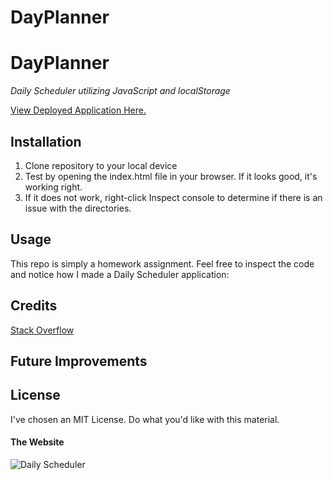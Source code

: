 # DayPlanner

# DayPlanner
*Daily Scheduler utilizing JavaScript and localStorage*

[View Deployed Application Here.](https://pythonidaer.github.io/DayPlanner/)

## Installation
1. Clone repository to your local device
2. Test by opening the index.html file in your browser. If it looks good, it's working right.
3. If it does not work, right-click Inspect console to determine if there is an issue with the directories.

## Usage
This repo is simply a homework assignment. Feel free to inspect the code and notice how I made a Daily Scheduler application:

  
## Credits
[Stack Overflow](https://stackoverflow.com/questions/16562577/how-can-i-make-a-button-redirect-my-page-to-another-page) 


## Future Improvements

  
## License
I've chosen an MIT License. Do what you'd like with this material.

#### The Website
![Daily Scheduler]()